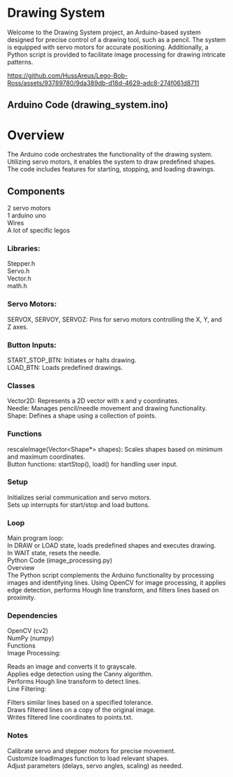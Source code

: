# Drawing System

Welcome to the Drawing System project, an Arduino-based system designed for precise control of a drawing tool, such as a pencil. The system is equipped with servo motors for accurate positioning. Additionally, a Python script is provided to facilitate image processing for drawing intricate patterns.

https://github.com/HussAreus/Lego-Bob-Ross/assets/93789780/9da389db-d18d-4629-adc8-274f061d8711

## Arduino Code (drawing_system.ino)

# Overview

The Arduino code orchestrates the functionality of the drawing system. Utilizing servo motors, it enables the system to draw predefined shapes. The code includes features for starting, stopping, and loading drawings.

## Components 

2 servo motors   
1 arduino uno  
Wires  
A lot of specific legos   

### Libraries:

Stepper.h   
Servo.h    
Vector.h   
math.h   

### Servo Motors:  
SERVOX, SERVOY, SERVOZ: Pins for servo motors controlling the X, Y, and Z axes.  

### Button Inputs:
START_STOP_BTN: Initiates or halts drawing.  
LOAD_BTN: Loads predefined drawings.  

### Classes
Vector2D: Represents a 2D vector with x and y coordinates.  
Needle: Manages pencil/needle movement and drawing functionality.  
Shape: Defines a shape using a collection of points.  

### Functions
rescaleImage(Vector<Shape*> shapes): Scales shapes based on minimum and maximum coordinates.  
Button functions: startStop(), load() for handling user input.  

### Setup
Initializes serial communication and servo motors.  
Sets up interrupts for start/stop and load buttons.  

### Loop
Main program loop:  
In DRAW or LOAD state, loads predefined shapes and executes drawing.  
In WAIT state, resets the needle.  
Python Code (image_processing.py)  
Overview  
The Python script complements the Arduino functionality by processing images and identifying lines. Using OpenCV for image processing, it applies edge detection, performs Hough line transform, and filters lines based on proximity.  

### Dependencies
OpenCV (cv2)  
NumPy (numpy)  
Functions  
Image Processing:  

Reads an image and converts it to grayscale.  
Applies edge detection using the Canny algorithm.  
Performs Hough line transform to detect lines.  
Line Filtering:  

Filters similar lines based on a specified tolerance.  
Draws filtered lines on a copy of the original image.  
Writes filtered line coordinates to points.txt.  
### Notes
Calibrate servo and stepper motors for precise movement.    
Customize loadImages function to load relevant shapes.        
Adjust parameters (delays, servo angles, scaling) as needed.   
